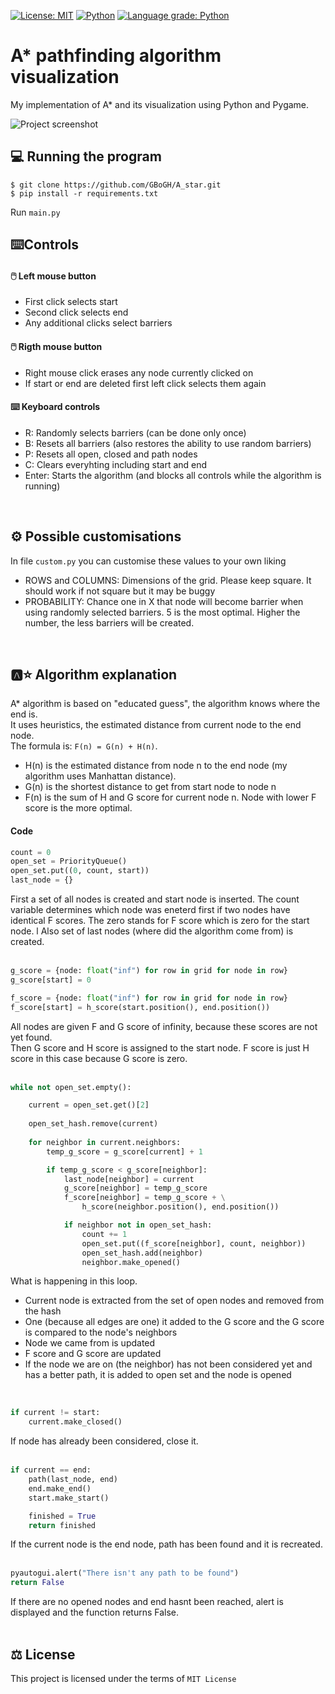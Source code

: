 [![License: MIT](https://img.shields.io/badge/License-MIT-blue.svg)](https://opensource.org/licenses/MIT)  [![Python](https://img.shields.io/badge/Python-3.5--3.9-yellow)](https://www.python.org/)  [![Language grade: Python](https://img.shields.io/lgtm/grade/python/g/GBoGH/A_star.svg?logo=lgtm&logoWidth=18)](https://lgtm.com/projects/g/GBoGH/A_star/context:python)
# A* pathfinding algorithm visualization
My implementation of A* and its visualization using Python and Pygame.

![Project screenshot](https://user-images.githubusercontent.com/44493112/113470241-5b02b580-9454-11eb-9803-41a95cad7d75.png)
<br>

## :computer: Running the program
```
$ git clone https://github.com/GBoGH/A_star.git
$ pip install -r requirements.txt
```
Run ```main.py```
<br>

## :keyboard:Controls
#### 🖱️ Left mouse button
- First click selects start
- Second click selects end
- Any additional clicks select barriers

#### 🖱️ Rigth mouse button
- Right mouse click erases any node currently clicked on
- If start or end are deleted first left click selects them again

#### ⌨️ Keyboard controls
- R: Randomly selects barriers (can be done only once)
- B: Resets all barriers (also restores the ability to use random barriers)
- P: Resets all open, closed and path nodes
- C: Clears everyhting including start and end
- Enter: Starts the algorithm (and blocks all controls while the algorithm is running)
<br>

## ⚙️ Possible customisations
In file ```custom.py``` you can customise these values to your own liking
- ROWS and COLUMNS: Dimensions of the grid. Please keep square. It should work if not square but it may be buggy
- PROBABILITY: Chance one in X that node will become barrier when using randomly selected barriers. 5 is the most optimal. Higher the number, the less barriers will be created.
<br>

## :a:⭐ Algorithm explanation
A* algorithm is based on "educated guess", the algorithm knows where the end is.  
It uses heuristics, the estimated distance from current node to the end node.  
The formula is: ```F(n) = G(n) + H(n)```.  
- H(n) is the estimated distance from node n to the end node (my algorithm uses Manhattan distance).
- G(n) is the shortest distance to get from start node to node n
- F(n) is the sum of H and G score for current node n. Node with lower F score is the more optimal.


#### Code
```python
count = 0
open_set = PriorityQueue()
open_set.put((0, count, start))
last_node = {}
```
First a set of all nodes is created and start node is inserted. The count variable determines which node was eneterd first if two nodes have identical F scores. The zero stands for F score which is zero for the start node.  l
Also set of last nodes (where did the algorithm come from) is created.  
<br>

```python
g_score = {node: float("inf") for row in grid for node in row}
g_score[start] = 0

f_score = {node: float("inf") for row in grid for node in row}
f_score[start] = h_score(start.position(), end.position())
```
All nodes are given F and G score of infinity, because these scores are not yet found.  
Then G score and H score is assigned to the start node. F score is just H score in this case because G score is zero.  
<br>

```python
while not open_set.empty():

    current = open_set.get()[2]
    
    open_set_hash.remove(current)
    
    for neighbor in current.neighbors:
        temp_g_score = g_score[current] + 1

        if temp_g_score < g_score[neighbor]:
            last_node[neighbor] = current
            g_score[neighbor] = temp_g_score
            f_score[neighbor] = temp_g_score + \
                h_score(neighbor.position(), end.position())

            if neighbor not in open_set_hash:
                count += 1
                open_set.put((f_score[neighbor], count, neighbor))
                open_set_hash.add(neighbor)
                neighbor.make_opened()
```
What is happening in this loop.
- Current node is extracted from the set of open nodes and removed from the hash
- One (because all edges are one) it added to the G score and the G score is compared to the node's neighbors
- Node we came from is updated
- F score and G score are updated
- If the node we are on (the neighbor) has not been considered yet and has a better path, it is added to open set and the node is opened  
<br>

```python
if current != start:
    current.make_closed()
```  
If node has already been considered, close it.  
<br>

```python
if current == end:
    path(last_node, end)
    end.make_end()
    start.make_start()

    finished = True
    return finished
```
If the current node is the end node, path has been found and it is recreated.  
<br>

```python
pyautogui.alert("There isn't any path to be found")
return False
```
If there are no opened nodes and end hasnt been reached, alert is displayed and the function returns False.  
<br>


## ⚖️ License
This project is licensed under the terms of ```MIT License```
